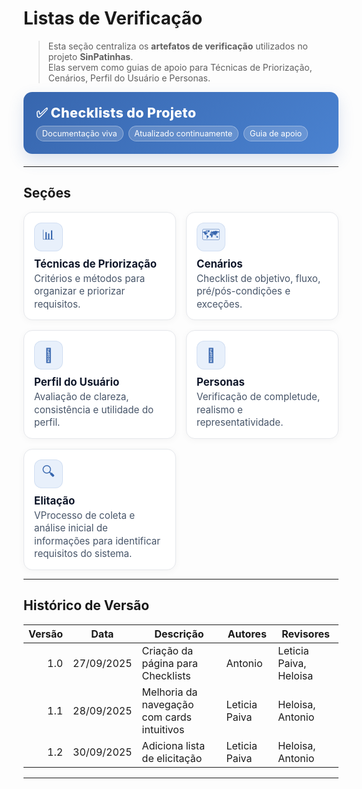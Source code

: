 # Listas de Verificação

> Esta seção centraliza os **artefatos de verificação** utilizados no projeto **SinPatinhas**.  
> Elas servem como guias de apoio para Técnicas de Priorização, Cenários, Perfil do Usuário e Personas.

<div class="plan-hero">
  <div class="plan-hero__title">✅ Checklists do Projeto</div>
  <div class="plan-hero__chips">
    <span class="chip">Documentação viva</span>
    <span class="chip">Atualizado continuamente</span>
    <span class="chip">Guia de apoio</span>
  </div>
</div>

---

## Seções

<div class="plan-grid">

<a href="#/elicitacao/listas_verificacao/lista_tecnicas_priorizacao.md" class="card">
  <div class="card__icon">📊</div>
  <div class="card__title">Técnicas de Priorização</div>
  <div class="card__desc">Critérios e métodos para organizar e priorizar requisitos.</div>
</a>

<a href="#/elicitacao/listas_verificacao/lista_cenarios.md" class="card">
  <div class="card__icon">🗺️</div>
  <div class="card__title">Cenários</div>
  <div class="card__desc">Checklist de objetivo, fluxo, pré/pós-condições e exceções.</div>
</a>

<a href="#/elicitacao/listas_verificacao/lista_verificacao_perfil_usuario.md" class="card">
  <div class="card__icon">👤</div>
  <div class="card__title">Perfil do Usuário</div>
  <div class="card__desc">Avaliação de clareza, consistência e utilidade do perfil.</div>
</a>

<a href="#/elicitacao/listas_verificacao/lista_personas.md" class="card">
  <div class="card__icon">🧩</div>
  <div class="card__title">Personas</div>
  <div class="card__desc">Verificação de completude, realismo e representatividade.</div>
</a>

<a href="#/elicitacao/listas_verificacao/lista_elicitação.md" class="card">
  <div class="card__icon">🔍</div>
  <div class="card__title">Elitação</div>
  <div class="card__desc">VProcesso de coleta e análise inicial de informações para identificar requisitos do sistema.</div>
</a>

</div>

---

## Histórico de Versão

| Versão | Data       | Descrição                                   | Autores       | Revisores               |
|-------:|------------|----------------------------------------------|---------------|-------------------------|
| 1.0    | 27/09/2025 | Criação da página para Checklists            | Antonio       | Leticia Paiva, Heloisa |
| 1.1    | 28/09/2025 | Melhoria da navegação com cards intuitivos   | Leticia Paiva | Heloisa, Antonio        |
| 1.2    | 30/09/2025 | Adiciona lista de elicitação | Leticia Paiva | Heloisa, Antonio        |

---

<style>

:root{
  --sp-blue: #3766ae;      
  --sp-blue-600:#2f5a9b;
  --sp-blue-100:#e8f0fb;
  --muted: #475569;
  --bg-card: #ffffff;
  --ring: rgba(55,102,174,.25);
}

/* ====== Hero ====== */
.plan-hero{
  background: linear-gradient(135deg, var(--sp-blue) 0%, #4a82d0 100%);
  border-radius: 14px;
  padding: 1.25rem 1.25rem;
  color: #fff;
  margin: .5rem 0 1.25rem;
  box-shadow: 0 10px 24px rgba(55,102,174,.18);
}
.plan-hero__title{
  font-size: 1.35rem;
  font-weight: 800;
  letter-spacing: .3px;
}
.plan-hero__chips{ margin-top: .5rem; display:flex; gap:.5rem; flex-wrap: wrap; }
.chip{
  font-size: .8rem;
  background: rgba(255,255,255,.18);
  border: 1px solid rgba(255,255,255,.35);
  padding: .25rem .55rem;
  border-radius: 999px;
  backdrop-filter: blur(2px);
}

/* ====== Grid ====== */
.plan-grid{
  display: grid;
  grid-template-columns: repeat(auto-fit, minmax(240px, 1fr));
  gap: 16px;
  align-items: stretch;
}

/* ====== Card ====== */
.card{
  display: block;
  text-decoration: none !important;
  background: var(--bg-card);
  border: 1px solid #e5e7eb;
  border-radius: 14px;
  padding: 16px 16px 14px;
  box-shadow: 0 2px 12px rgba(0,0,0,.04);
  transition: transform .2s ease, box-shadow .2s ease, border-color .2s ease;
  position: relative;
}
.card::before{
  content:"";
  position:absolute; inset:0;
  border-radius: 14px;
  padding:1px;
  background: linear-gradient(135deg, var(--sp-blue) 0%, #5ba4ff 100%);
  -webkit-mask: linear-gradient(#000 0 0) content-box, linear-gradient(#000 0 0);
  -webkit-mask-composite: xor; mask-composite: exclude;
  opacity:.0; transition: opacity .2s ease;
}
.card:hover{
  transform: translateY(-4px);
  box-shadow: 0 10px 22px rgba(0,0,0,.10);
  border-color: transparent;
}
.card:hover::before{ opacity: .9; }

.card__icon{
  width: 46px; height: 46px;
  border-radius: 12px;
  background: var(--sp-blue-100);
  display:grid; place-items:center;
  font-size: 1.35rem;
  margin-bottom: 10px;
  color: var(--sp-blue);
  box-shadow: inset 0 0 0 1px rgba(55,102,174,.12);
}
.card__title{
  font-weight: 700;
  font-size: 1.05rem;
  margin-bottom: 4px;
  color: #0f172a;
}
.card__desc{
  color: var(--muted);
  font-size: .95rem;
  line-height: 1.35;
}
